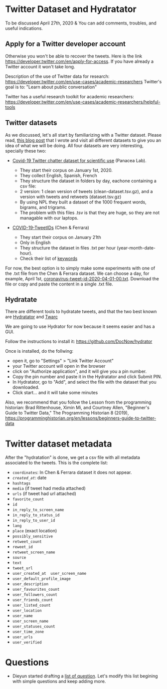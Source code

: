 # Twitter Dataset and Hydratator

To be discussed April 27th, 2020 & You can add comments, troubles, and useful indications.

## Apply for a Twitter developer account

Otherwise you won't be able to recover the tweets. Here is the link <https://developer.twitter.com/en/apply-for-access>. If you have already a Twitter account it won't take long.

Description of the use of Twitter data for research: <https://developer.twitter.com/en/use-cases/academic-researchers>
Twitter's goal is to: "Learn about public conversation"

Twitter has a useful research toolkit for academic researchers: <https://developer.twitter.com/en/use-cases/academic-researchers/helpful-tools>

## Twitter datasets 

As we discussed, let's all start by familiarizing with a Twitter dataset. Please read, [this blog post](https://covid.dh.miami.edu/2020/04/23/mining-twitter-and-covid-19-datasets/) that I wrote and visit all different datasets to give you an idea of what we will be doing. All four datasets are very interesting, specially these two: 

* [Covid-19 Twitter chatter dataset for scientific use](https://github.com/thepanacealab/covid19_twitter) (Panacea Lab).
   * They start their corpus on January 1st, 2020. 
   * They collect English, Spanish, French
   * They structure the dataset in folders by day, eachone containing a csv file: 
    - 2 version: 1 clean version of tweets (clean-dataset.tsv.gz), and a version with tweets and retweets (dataset.tsv.gz)
    - By using NPL they built a dataset of the 1000 frequent words, bigrams, and trigrams.
   * The problem with this files .tsv is that they are huge, so they are not managable with our laptops.
   
* [COVID-19-TweetIDs](https://github.com/echen102/COVID-19-TweetIDs) (Chen & Ferrara)
  * They start their corpus on January 21th
  * Only in English
  * They structure the dataset in files .txt per hour (year-month-date-hour). 
  * Check their list of [keywords](https://github.com/echen102/COVID-19-TweetIDs/blob/master/keywords.txt)

For now, the best option is to simply make some experiments with one of the .txt file from the Chen & Ferrara dataset. We can choose a day, for example, April 1st, [coronavirus-tweet-id-2020-04-01-00.txt](https://github.com/echen102/COVID-19-TweetIDs/blob/master/2020-04/coronavirus-tweet-id-2020-04-01-00.txt). Download the file or copy and paste the content in a single .txt file. 

## Hydratate 

There are different tools to hydratate tweets, and that the two best known are [Hydratator](https://github.com/DocNow/hydrator) and [Twarc](https://github.com/DocNow/twarc)

We are going to use Hydrator for now because it seems easier and has a GUI. 

Follow the instructions to install it: https://github.com/DocNow/hydrator 

Once is installed, do the follwing: 

- open it, go to "Settings" > "Link Twitter Account"
- your Twitter account will open in the browser 
- click on "Authorize application", and it will give you a pin number. 
- Copy the pin number and paste it in the Hydratator and click Submit PIN. 
- In Hydratator, go to "Add", and select the file with the dataset that you downloaded. 
- Click start... and it will take some minutes

Also, we recommend that you follow the Lesson from the programming historian: Brad Rittenhouse, Ximin Mi, and Courtney Allen, "Beginner's Guide to Twitter Data," The Programming Historian 8 (2019), <https://programminghistorian.org/en/lessons/beginners-guide-to-twitter-data> 

# Twitter dataset metadata

After the "hydratation" is done, we get a csv file with all metadata associated to the tweets. This is the complete list: 
* `coordinates`: In Chen & Ferrara dataset it does not appear.
* *`created_at`*:	date
* `hashtags`	
* `media`	(if tweet had media attached)
* `urls`	(if tweet had url attached)
* `favorite_count`	
* `id`
* `in_reply_to_screen_name`	
* `in_reply_to_status_id`	
* `in_reply_to_user_id`	
* `lang`	
* `place`	(exact location)
* `possibly_sensitive`	
* `retweet_count`	
* `reweet_id`	
* `retweet_screen_name`	
* `source`	
* `text`	
* `tweet_url`	
* `user_created_at	user_screen_name`	
* `user_default_profile_image`	
* `user_description`	
* `user_favourites_count`	
* `user_followers_count`	
* `user_friends_count`	
* `user_listed_count`	
* `user_location`
* `user_name`	
* `user_screen_name`	
* `user_statuses_count`	
* `user_time_zone`	
* `user_urls`	
* `user_verified`


# Questions
- Dieyun started drafting a [list of question](https://github.com/dh-miami/narratives_covid19/blob/master/twitter-corpus/questions.md). Let's modify this list begining with simple questions and keep adding more. 


